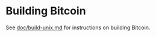 Building Bitcoin
================

See [doc/build-unix.md](./doc/build-unix.md) for instructions on building Bitcoin.
